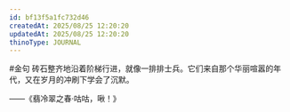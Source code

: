 ```yaml
---
id: bf13f5a1fc732d46
createdAt: 2025/08/25 12:20:20
updatedAt: 2025/08/25 12:20:20
thinoType: JOURNAL
---
```

#金句 砖石整齐地沿着阶梯行进，就像一排排士兵。它们来自那个华丽喧嚣的年代，又在岁月的冲刷下学会了沉默。

——《翡冷翠之春·咕咕，啾！》